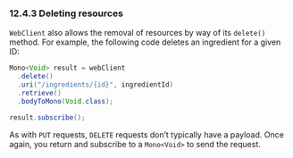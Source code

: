 ### 12.4.3 Deleting resources

`WebClient` also allows the removal of resources by way of its `delete()` method. For example, the following code deletes an ingredient for a given ID:

```java
Mono<Void> result = webClient
  .delete()
  .uri("/ingredients/{id}", ingredientId)
  .retrieve()
  .bodyToMono(Void.class);

result.subscribe();
```

As with `PUT` requests, `DELETE` requests don’t typically have a payload. Once again, you return and subscribe to a `Mono<Void>` to send the request.


